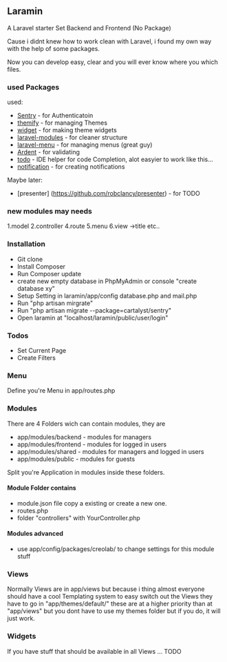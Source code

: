 ## Laramin
A Laravel starter Set Backend and Frontend (No Package)

Cause i didnt knew how to work clean with Laravel, i found my own way
with the help of some packages.

Now you can develop easy, clear and you will ever know where you which
files.

### used Packages

used:
* [Sentry](https://github.com/cartalyst/sentry) - for Authenticatoin
* [themify](https://github.com/mpedrera/themify) - for managing Themes
* [widget](https://github.com/gravitano/widget) - for making theme widgets
* [laravel-modules](https://github.com/creolab/laravel-modules) - for cleaner structure 
* [laravel-menu](https://github.com/lavary/laravel-menu) - for managing menus (great guy)
* [Ardent](https://github.com/laravelbook/ardent) - for validating
* [todo](#) - IDE helper for code Completion, alot easyier to work like this...
* [notification](https://github.com/edvinaskrucas/notification) - for creating notifications

Maybe later:
* [presenter] (https://github.com/robclancy/presenter) - for TODO

### new modules may needs
1.model
2.controller
4.route
5.menu
6.view ->title etc..

### Installation
* Git clone
* Install Composer
* Run Composer update
* create new empty database in PhpMyAdmin or console "create database xy"
* Setup Setting in laramin/app/config database.php and mail.php
* Run "php artisan mirgrate"
* Run "php artisan migrate --package=cartalyst/sentry"
* Open laramin at "localhost/laramin/public/user/login"

### Todos
* Set Current Page
* Create Filters

### Menu
Define you're Menu in app/routes.php

### Modules
There are 4 Folders wich can contain modules, they are
* app/modules/backend - modules for managers
* app/modules/frontend - modules for logged in users
* app/modules/shared - modules for managers and logged in users
* app/modules/public - modules for guests

Split you're Application in modules inside these folders.

#### Module Folder contains
* module.json file copy a existing or create a new one.
* routes.php
* folder "controllers" with YourController.php

#### Modules advanced
* use app/config/packages/creolab/ to change settings for this module stuff

### Views
Normally Views are in app/views but because i thing almost everyone should have a cool
Templating system to easy switch out the Views they have to go in "app/themes/default/"
these are at a higher priority than at "app/views" but you dont have to use my themes folder
but if you do, it will just work.

### Widgets
If you have stuff that should be available in all Views ... TODO
